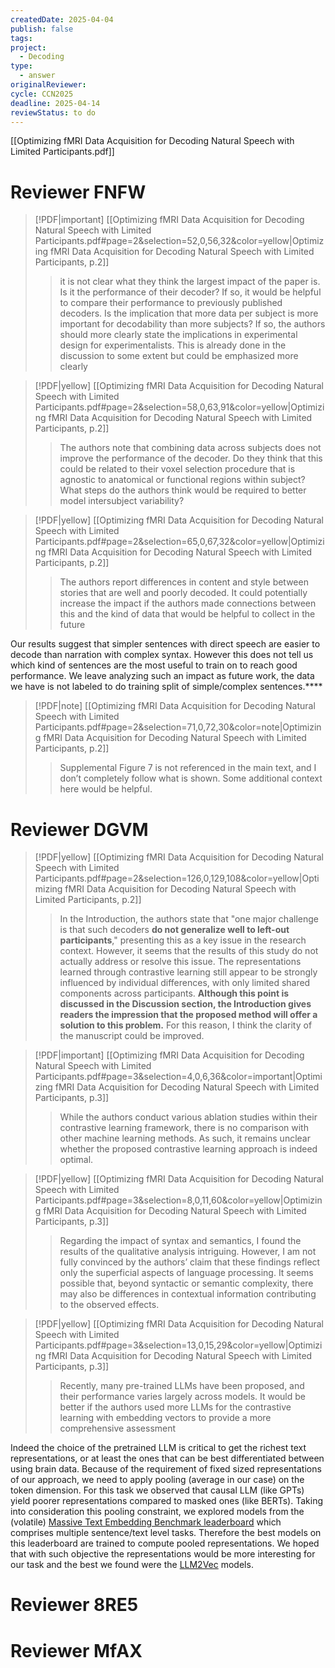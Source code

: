 ```yaml
---
createdDate: 2025-04-04
publish: false
tags: 
project:
  - Decoding
type:
  - answer
originalReviewer: 
cycle: CCN2025
deadline: 2025-04-14
reviewStatus: to do
---
```

[[Optimizing fMRI Data Acquisition for Decoding Natural Speech with Limited Participants.pdf]]


# Reviewer FNFW

> [!PDF|important] [[Optimizing fMRI Data Acquisition for Decoding Natural Speech with Limited Participants.pdf#page=2&selection=52,0,56,32&color=yellow|Optimizing fMRI Data Acquisition for Decoding Natural Speech with Limited Participants, p.2]]
> > it is not clear what they think the largest impact of the paper is. Is it the performance of their decoder? If so, it would be helpful to compare their performance to previously published decoders. Is the implication that more data per subject is more important for decodability than more subjects? If so, the authors should more clearly state the implications in experimental design for experimentalists. This is already done in the discussion to some extent but could be emphasized more clearly

> [!PDF|yellow] [[Optimizing fMRI Data Acquisition for Decoding Natural Speech with Limited Participants.pdf#page=2&selection=58,0,63,91&color=yellow|Optimizing fMRI Data Acquisition for Decoding Natural Speech with Limited Participants, p.2]]
> > The authors note that combining data across subjects does not improve the performance of the decoder. Do they think that this could be related to their voxel selection procedure that is agnostic to anatomical or functional regions within subject? What steps do the authors think would be required to better model intersubject variability?

> [!PDF|yellow] [[Optimizing fMRI Data Acquisition for Decoding Natural Speech with Limited Participants.pdf#page=2&selection=65,0,67,32&color=yellow|Optimizing fMRI Data Acquisition for Decoding Natural Speech with Limited Participants, p.2]]
> > The authors report differences in content and style between stories that are well and poorly decoded. It could potentially increase the impact if the authors made connections between this and the kind of data that would be helpful to collect in the future

Our results suggest that simpler sentences with direct speech are easier to decode than narration with complex syntax. However this does not tell us which kind of sentences are the most useful to train on to reach good performance. We leave analyzing such an impact as future work, the data we have is not labeled to do training split of simple/complex sentences.****

> [!PDF|note] [[Optimizing fMRI Data Acquisition for Decoding Natural Speech with Limited Participants.pdf#page=2&selection=71,0,72,30&color=note|Optimizing fMRI Data Acquisition for Decoding Natural Speech with Limited Participants, p.2]]
> > Supplemental Figure 7 is not referenced in the main text, and I don’t completely follow what is shown. Some additional context here would be helpful.
> 
> 
# Reviewer DGVM

> [!PDF|yellow] [[Optimizing fMRI Data Acquisition for Decoding Natural Speech with Limited Participants.pdf#page=2&selection=126,0,129,108&color=yellow|Optimizing fMRI Data Acquisition for Decoding Natural Speech with Limited Participants, p.2]]
> > In the Introduction, the authors state that "one major challenge is that such decoders **do not generalize well to left-out participants**," presenting this as a key issue in the research context. However, it seems that the results of this study do not actually address or resolve this issue. The representations learned through contrastive learning still appear to be strongly influenced by individual differences, with only limited shared components across participants. **Although this point is discussed in the Discussion section, the Introduction gives readers the impression that the proposed method will offer a solution to this problem.** For this reason, I think the clarity of the manuscript could be improved.

> [!PDF|important] [[Optimizing fMRI Data Acquisition for Decoding Natural Speech with Limited Participants.pdf#page=3&selection=4,0,6,36&color=important|Optimizing fMRI Data Acquisition for Decoding Natural Speech with Limited Participants, p.3]]
> > While the authors conduct various ablation studies within their contrastive learning framework, there is no comparison with other machine learning methods. As such, it remains unclear whether the proposed contrastive learning approach is indeed optimal.
> 
> 

> [!PDF|yellow] [[Optimizing fMRI Data Acquisition for Decoding Natural Speech with Limited Participants.pdf#page=3&selection=8,0,11,60&color=yellow|Optimizing fMRI Data Acquisition for Decoding Natural Speech with Limited Participants, p.3]]
> > Regarding the impact of syntax and semantics, I found the results of the qualitative analysis intriguing. However, I am not fully convinced by the authors’ claim that these findings reflect only the superficial aspects of language processing. It seems possible that, beyond syntactic or semantic complexity, there may also be differences in contextual information contributing to the observed effects.
> 
> 


> [!PDF|yellow] [[Optimizing fMRI Data Acquisition for Decoding Natural Speech with Limited Participants.pdf#page=3&selection=13,0,15,29&color=yellow|Optimizing fMRI Data Acquisition for Decoding Natural Speech with Limited Participants, p.3]]
> > Recently, many pre-trained LLMs have been proposed, and their performance varies largely across models. It would be better if the authors used more LLMs for the contrastive learning with embedding vectors to provide a more comprehensive assessment

Indeed the choice of the pretrained LLM is critical to get the richest text representations, or at least the ones that can be best differentiated between using brain data. Because of the requirement of fixed sized representations of our approach, we need to apply pooling (average in our case) on the token dimension. For this task we observed that causal LLM (like GPTs) yield poorer representations compared to masked ones (like BERTs). Taking into consideration this pooling constraint, we explored models from the (volatile) [Massive Text Embedding Benchmark leaderboard](https://huggingface.co/spaces/mteb/leaderboard) which comprises multiple sentence/text level tasks. Therefore the best models on this leaderboard are trained to compute pooled representations. We hoped that with such objective the representations would be more interesting for our task and the best we found were the [LLM2Vec](https://arxiv.org/abs/2404.05961) models.

# Reviewer 8RE5

# Reviewer MfAX